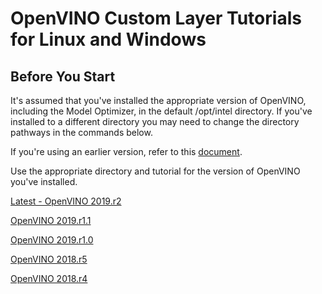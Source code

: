 # OpenVINO Custom Layer Tutorials for Linux and Windows


## Before You Start
It's assumed that you've installed the appropriate version of OpenVINO, including the Model Optimizer, in the default /opt/intel directory.  If you've installed to a different directory you may need to change the directory pathways in the commands below.

If you're using an earlier version, refer to this [document](./README.md). 

Use the appropriate directory and tutorial for the version of OpenVINO you've installed.

[Latest - OpenVINO 2019.r2](https://github.com/david-drew/OpenVINO-Custom-Layers/tree/master/2019.r2.0/README.md)

[OpenVINO 2019.r1.1](https://github.com/david-drew/OpenVINO-Custom-Layers/tree/master/2019.r1.1/README.md)

[OpenVINO 2019.r1.0](https://github.com/david-drew/OpenVINO-Custom-Layers/tree/master/2019.r1.0/README.md)

[OpenVINO 2018.r5](https://github.com/david-drew/OpenVINO-Custom-Layers/tree/master/2018.r5/README.md)

[OpenVINO 2018.r4](https://github.com/david-drew/OpenVINO-Custom-Layers/tree/master/2018.r4/README.md)
